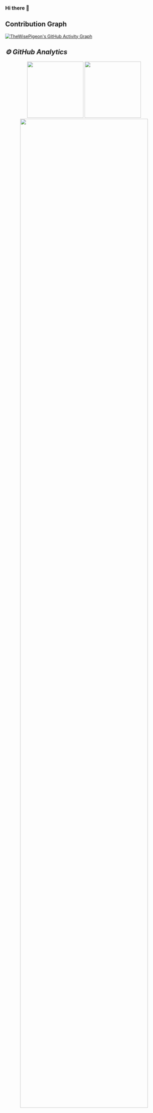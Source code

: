 ### Hi there 👋

<!--
**TheWisePigeon/TheWisePigeon** is a ✨ _special_ ✨ repository because its `README.md` (this file) appears on your GitHub profile.

Here are some ideas to get you started:

- 🔭 I’m currently working on ...
- 🌱 I’m currently learning ...
- 👯 I’m looking to collaborate on ...
- 🤔 I’m looking for help with ...
- 💬 Ask me about ...
- 📫 How to reach me: ...
- 😄 Pronouns: ...
- ⚡ Fun fact: ...
-->
## Contribution Graph
[![TheWisePigeon's GitHub Activity Graph](https://activity-graph.herokuapp.com/graph?username=TheWisePigeon&theme=github)](https://github.com/TheWisePigeon)
<h2><i>⚙️ GitHub Analytics</i></h2>
<p align="center">
<img height="180em" src="https://github-readme-stats.vercel.app/api?username=TheWisePigeon&show_icons=true&theme=algolia&include_all_commits=true&count_private=true"/>
<img height="180em" src="https://github-readme-stats-eight-theta.vercel.app/api/top-langs/?username=TheWisePigeon&layout=compact&langs_count=8&theme=algolia" />
<img width="90%" src="https://github-readme-streak-stats.herokuapp.com/?user=TheWisePigeon&show_icons=true&locale=en&layout=demo&theme=merko&hide_border=true" />
